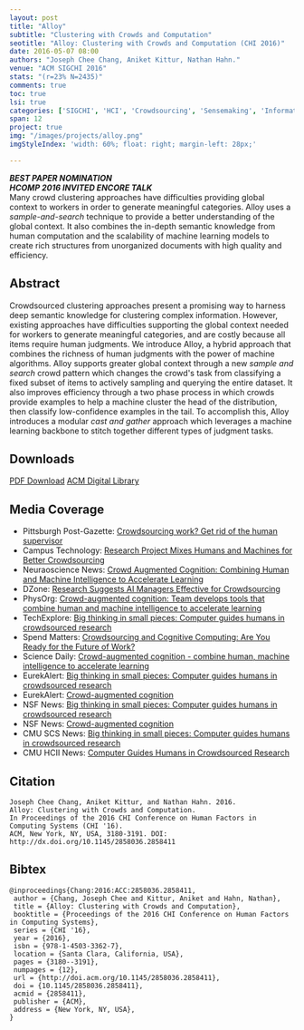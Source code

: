 ```yaml
---
layout: post
title: "Alloy"
subtitle: "Clustering with Crowds and Computation"
seotitle: "Alloy: Clustering with Crowds and Computation (CHI 2016)"
date: 2016-05-07 08:00
authors: "Joseph Chee Chang, Aniket Kittur, Nathan Hahn."
venue: "ACM SIGCHI 2016"
stats: "(r=23% N=2435)"
comments: true
toc: true
lsi: true
categories: ['SIGCHI', 'HCI', 'Crowdsourcing', 'Sensemaking', 'Information Synthesis', 'Machine Learning']
span: 12
project: true
img: "/images/projects/alloy.png"
imgStyleIndex: 'width: 60%; float: right; margin-left: 28px;'

---
```



***<i class="fa fa-trophy" aria-hidden="true"></i> BEST PAPER NOMINATION***
<br/>
***HCOMP 2016 INVITED ENCORE TALK***
<br/>
Many crowd clustering approaches have difficulties providing global context to
workers in order to generate meaningful categories. Alloy uses a
*sample-and-search* technique to provide a better understanding of the global
context. It also combines the in-depth semantic knowledge from human
computation and the scalability of machine learning models to create rich
structures from unorganized documents with high quality and efficiency.


<!--more-->

Abstract
----------------------
Crowdsourced clustering approaches present a promising way to harness deep
semantic knowledge for clustering complex information. However, existing
approaches have difficulties supporting the global context needed for workers
to generate meaningful categories, and are costly because all items require
human judgments. We introduce Alloy, a hybrid approach that combines the
richness of human judgments with the power of machine algorithms. Alloy
supports greater global context through a new *sample and search*
crowd pattern which changes the crowd's task from classifying a fixed subset of
items to actively sampling and querying the entire dataset.  It also improves
efficiency through a two phase process in which crowds provide examples to help
a machine cluster the head of the distribution, then classify low-confidence
examples in the tail. To accomplish this, Alloy introduces a modular
*cast and gather* approach which leverages a machine learning backbone
to stitch together different types of judgment tasks.

Downloads
----------------------
<a class="btn btn-default" href="/images/papers/alloy-crowd-clustering.pdf" target='_blank' onclick="_gaq.push(['_trackEvent', 'Paper', 'Alloy', 'PDF']);" role="button">PDF Download</a>
<a class="btn btn-default" href="http://dl.acm.org/citation.cfm?id=2858411" target='_blank' onclick="_gaq.push(['_trackEvent', 'Paper', 'Alloy', 'ACM']);" role="button">ACM Digital Library</a>


Media Coverage
----------------------
- Pittsburgh Post-Gazette: [Crowdsourcing work? Get rid of the human supervisor](http://www.post-gazette.com/business/tech-news/2016/05/11/Crowdsourcing-work-Get-rid-of-the-human-supervisor-CMU/stories/201605100127)
- Campus Technology: [Research Project Mixes Humans and Machines for Better Crowdsourcing](https://campustechnology.com/articles/2016/05/10/research-project-mixes-humans-and-machines-for-better-crowdsourcing.aspx)
- Neuraoscience News: [Crowd Augmented Cognition: Combining Human and Machine Intelligence to Accelerate Learning](http://neurosciencenews.com/human-machine-intelligence-framework-4221/)
- DZone: [Research Suggests AI Managers Effective for Crowdsourcing](https://dzone.com/articles/researchers-work-on-automated-means-of-managing-th)
- PhysOrg: [Crowd-augmented cognition: Team develops tools that combine human and machine intelligence to accelerate learning](https://phys.org/news/2016-05-crowd-augmented-cognition-team-tools-combine.html)
- TechExplore: [Big thinking in small pieces: Computer guides humans in crowdsourced research](https://techxplore.com/news/2016-05-big-small-pieces-humans-crowdsourced.html)
- Spend Matters: [Crowdsourcing and Cognitive Computing: Are You Ready for the Future of Work?](http://spendmatters.com/2016/06/09/crowdsourcing-and-cognitive-computing-are-you-ready-for-the-future-of-work/)
- Science Daily: [Crowd-augmented cognition - combine human, machine intelligence to accelerate learning](https://www.sciencedaily.com/releases/2016/05/160511210628.htm)
- EurekAlert: [Big thinking in small pieces: Computer guides humans in crowdsourced research](https://www.eurekalert.org/pub_releases/2016-05/cmu-bti051016.php)
- EurekAlert: [Crowd-augmented cognition](https://www.eurekalert.org/pub_releases/2016-05/nsf-cc051116.php)
- NSF News: [Big thinking in small pieces: Computer guides humans in crowdsourced research](https://www.nsf.gov/news/mmg/mmg_disp.jsp?med_id=80586&from=)
- NSF News: [Crowd-augmented cognition](https://www.nsf.gov/news/news_summ.jsp?cntn_id=138580&org=NSF)
- CMU SCS News: [Big thinking in small pieces: Computer guides humans in crowdsourced research](https://www.cmu.edu/news/stories/archives/2016/may/knowledge-accelerator.html)
- CMU HCII News: [Computer Guides Humans in Crowdsourced Research](https://hcii.cmu.edu/news/2016/hcii-chi-computer-guides-humans-crowdsourced-research)

Citation
----------------------
```
Joseph Chee Chang, Aniket Kittur, and Nathan Hahn. 2016.
Alloy: Clustering with Crowds and Computation.
In Proceedings of the 2016 CHI Conference on Human Factors in Computing Systems (CHI '16).
ACM, New York, NY, USA, 3180-3191. DOI: http://dx.doi.org/10.1145/2858036.2858411
```

Bibtex
----------------------
```
@inproceedings{Chang:2016:ACC:2858036.2858411,
 author = {Chang, Joseph Chee and Kittur, Aniket and Hahn, Nathan},
 title = {Alloy: Clustering with Crowds and Computation},
 booktitle = {Proceedings of the 2016 CHI Conference on Human Factors in Computing Systems},
 series = {CHI '16},
 year = {2016},
 isbn = {978-1-4503-3362-7},
 location = {Santa Clara, California, USA},
 pages = {3180--3191},
 numpages = {12},
 url = {http://doi.acm.org/10.1145/2858036.2858411},
 doi = {10.1145/2858036.2858411},
 acmid = {2858411},
 publisher = {ACM},
 address = {New York, NY, USA},
}
```
